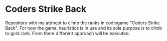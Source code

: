 # Coders Strike Back

Repository with my attmept to climb the ranks in codingame "Coders Strike Back". For now the game_heuristics is in use and its sole purpose is to climb to gold rank. From there different approach will be executed.
